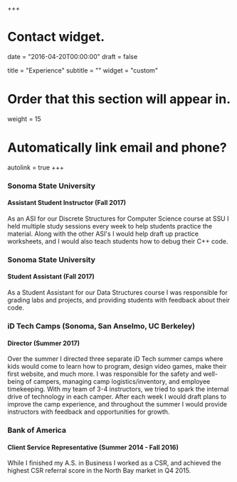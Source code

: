 +++
# Contact widget.

date = "2016-04-20T00:00:00"
draft = false

title = "Experience"
subtitle = ""
widget = "custom"

# Order that this section will appear in.
weight = 15

# Automatically link email and phone?
autolink = true
+++

### Sonoma State University  
#### Assistant Student Instructor (Fall 2017) 
As an ASI for our Discrete Structures for Computer Science course at SSU I held multiple study sessions every week to help students practice the material. Along with the other ASI's I would help draft up practice worksheets, and I would also teach students how to debug their C++ code.  

### Sonoma State University   
#### Student Assistant (Fall 2017)
As a Student Assistant for our Data Structures course I was responsible for grading labs and projects, and providing students with feedback about their code.

### iD Tech Camps (Sonoma, San Anselmo, UC Berkeley)
#### Director (Summer 2017)
Over the summer I directed three separate iD Tech summer camps where kids would come to learn how to program, design video games, make their first website, and much more. I was responsible for the safety and well-being of campers, managing camp logistics/inventory, and employee timekeeping. With my team of 3-4 instructors, we tried to spark the internal drive of technology in each camper. After each week I would draft plans to improve the camp experience, and throughout the summer I would provide instructors with feedback and opportunities for growth. 

### Bank of America
#### Client Service Representative (Summer 2014 - Fall 2016)
While I finished my A.S. in Business I worked as a CSR, and achieved the highest CSR referral score in the North Bay market in Q4 2015.